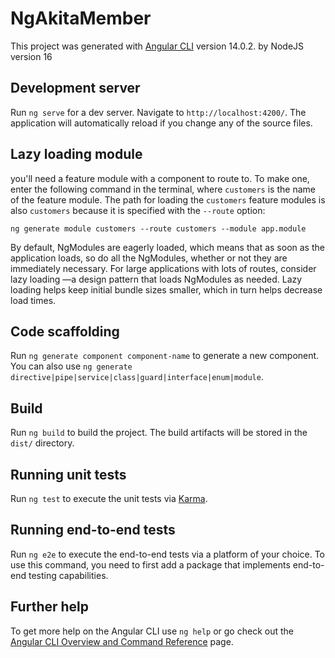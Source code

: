 # NgAkitaMember

This project was generated with [Angular CLI](https://github.com/angular/angular-cli) version 14.0.2. by NodeJS version 16

## Development server

Run `ng serve` for a dev server. Navigate to `http://localhost:4200/`. The application will automatically reload if you change any of the source files.

## Lazy loading module

you'll need a feature module with a component to route to. To make one, enter the following command in the terminal, where `customers` is the name of the feature module. The path for loading the `customers` feature modules is also `customers` because it is specified with the `--route` option:

```
ng generate module customers --route customers --module app.module
```

By default, NgModules are eagerly loaded, which means that as soon as the application loads, so do all the NgModules, whether or not they are immediately necessary. For large applications with lots of routes, consider lazy loading —a design pattern that loads NgModules as needed. Lazy loading helps keep initial bundle sizes smaller, which in turn helps decrease load times.

## Code scaffolding

Run `ng generate component component-name` to generate a new component. You can also use `ng generate directive|pipe|service|class|guard|interface|enum|module`.

## Build

Run `ng build` to build the project. The build artifacts will be stored in the `dist/` directory.

## Running unit tests

Run `ng test` to execute the unit tests via [Karma](https://karma-runner.github.io).

## Running end-to-end tests

Run `ng e2e` to execute the end-to-end tests via a platform of your choice. To use this command, you need to first add a package that implements end-to-end testing capabilities.

## Further help

To get more help on the Angular CLI use `ng help` or go check out the [Angular CLI Overview and Command Reference](https://angular.io/cli) page.
